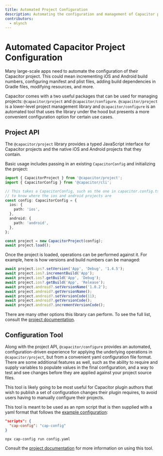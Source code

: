 ```yaml
---
title: Automated Project Configuration
description: Automating the configuration and management of Capacitor projects for plugins, whitelabling, CI/CD, and more.
contributors:
  - mlynch
---
```


# Automated Capacitor Project Configuration

Many large-scale apps need to automate the configuration of their Capacitor project. This could mean incrementing iOS and Android build numbers, configuring manifest and plist files, adding build dependencies in Gradle files, modifying resources, and more.

Capacitor comes with a two useful packages that can be used for managing projects: `@capacitor/project` and `@capacitor/configure`. `@capacitor/project` is a lower-level project management library and `@capacitor/configure` is an automated tool that uses the library under the hood but presents a more convenient configuration option for certain use cases.

## Project API

The `@capacitor/project` library provides a typed JavaScript interface for Capacitor projects and the native iOS and Android projects that they contain.

Basic usage includes passing in an existing `CapacitorConfig` and initializing the project:

```typescript
import { CapacitorProject } from '@capacitor/project';
import { CapacitorConfig } from '@capacitor/cli';

// This takes a CapacitorConfig, such as the one in capacitor.config.ts, but only needs a few properties
// to know where the ios and android projects are
const config: CapacitorConfig = {
  ios: {
    path: 'ios',
  },
  android: {
    path: 'android',
  },
};

const project = new CapacitorProject(config);
await project.load();
```

Once the project is loaded, operations can be performed against it. For example, here is how versions and build numbers can be managed:

```typescript
await project.ios?.setVersion('App', 'Debug', '1.4.5');
await project.ios?.incrementBuild('App');
await project.ios?.getBuild('App', 'Debug');
await project.ios?.getBuild('App', 'Release');
await project.android?.setVersionName('1.0.2');
await project.android?.getVersionName();
await project.android?.setVersionCode(11);
await project.android?.getVersionCode();
await project.android?.incrementVersionCode();
```

There are many other options this library can perform. To see the full list, consult the [project documentation](https://github.com/ionic-team/capacitor-configure).

## Configuration Tool

Along with the project API, `@capacitor/configure` provides an automated, configuration-driven experience for applying the underlying operations in `@capacitor/project`, but from a convenient yaml configuration file format. There are some additional features as well, such as the ability to require and supply variables to populate values in the final configuration, and a way to test and see changes before they are applied against your project source files.

This tool is likely going to be most useful for Capacitor plugin authors that wish to publish a set of configuration changes their plugin requires, to avoid users having to manually configure their projects.

This tool is meant to be used as an npm script that is then supplied with a yaml format that follows the [example configuration](https://github.com/ionic-team/capacitor-configure/blob/main/examples/basic.yml):

```json
"scripts": {
  "cap-config": "cap-config"
}
```

```bash
npx cap-config run config.yaml
```

Consult the [project documentation](https://github.com/ionic-team/capacitor-configure) for more information on using this tool.
